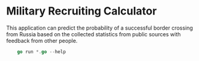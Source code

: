 # Military Recruiting Calculator

This application can predict the probability of a successful border crossing from Russia based on the collected statistics from public sources with feedback from other people.

```go
    go run *.go --help
```
